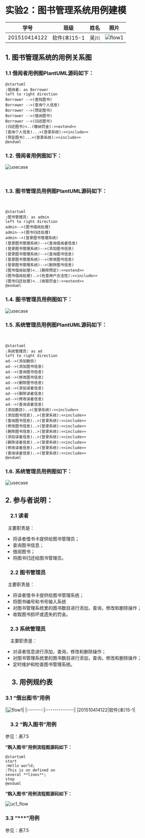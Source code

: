 
# 实验2：图书管理系统用例建模
|学号|班级|姓名|照片|
|:-------:|:-------------: | :----------:|:---:|
|201510414122|软件(本)15-1|吴川|![flow1](../myself.jpg)|

## 1. 图书管理系统的用例关系图

### 1.1 借阅者用例图PlantUML源码如下：

``` usecase
@startuml
:借阅者: as Borrower
left to right direction
Borrower -->(查找图书)
Borrower -->(查询个人信息)
Borrower -->(预定图书)
Borrower -->(借阅图书)
Borrower -->(归还图书)
(归还图书)<..(缴纳罚金):<<extend>>
(查询个人信息)...>(登录系统):<<include>>
(预定图书)...>(登录系统):<<include>>
@enduml
```

### 1.2. 借阅者用例图如下：


![usecase](reader.png)

 
### 1.3. 图书管理员用例图PlantUML源码如下：
 
``` usecase
@startuml
:图书管理员: as admin
left to right direction
admin-->(图书借阅处理)
admin-->(图书归还处理)
admin-->(登录图书管理系统)
(登录图书管理系统)-->(查询借阅者信息)
(登录图书管理系统)-->(添加图书信息)
(登录图书管理系统)-->(查询图书信息)
(登录图书管理系统)-->(修改图书信息)
(登录图书管理系统)-->(删除图书信息)
(图书借阅处理)<..(删除预定):<<extend>>
(图书借阅处理)..>(检查用户合法性):<<include>>
(图书归还处理)<..(收取罚金):<<extend>>
@enduml
```

### 1.4. 图书管理员用例图如下：


![usecase](reader1.png)


### 1.5. 系统管理员用例图PlantUML源码如下：
 
``` usecase
@startuml
:系统管理员: as ad
left to right direction
ad-->(添加数目)
ad-->(添加图书信息)
ad-->(查询图书信息)
ad-->(修改图书信息)
ad-->(删除图书信息)
ad-->(添加读者信息)
ad-->(删除读者信息)
ad-->(修改读者信息)
ad-->(查询读者信息)
(添加数目)..>(登录系统):<<include>>
(添加图书信息)..>(登录系统):<<include>>
(查询图书信息)..>(登录系统):<<include>>
(修改图书信息)..>(登录系统):<<include>>
(删除图书信息)..>(登录系统):<<include>>
(添加读者信息)..>(登录系统):<<include>>
(删除读者信息)..>(登录系统):<<include>>
(修改读者信息)..>(登录系统):<<include>>
(查询读者信息)..>(登录系统):<<include>>
@enduml
```


### 1.6. 系统管理员用例图如下：


![usecase](reader2.png)


## 2. 参与者说明：

###     2.1 读者
 
主要职责是：
* 将读者借书卡提供给图书管理员；
* 查询图书信息；
* 借阅图书；
* 将图书归还给图书管理员。
 
###     2.2 图书管理员
 
主要职责是：
* 将读者借书卡提供给图书管理系统；
* 将图书编号和书号输入系统
* 对图书管理系统里的图书数目进行添加，查询，修改和删除操作；
* 收取图书损坏或遗失的罚金。
           
###     2.3 系统管理员
    
主要职责是：
* 对读者信息进行添加，查询，修改和删除操作；
* 对图书管理系统里的图书数目进行添加，查询，修改和删除操作；
* 定时维护和检查图书管理系统。
           
           
##     3. 用例规约表

###     3.1 “借出图书”用例

|![flow1](../myself.jpg)|
|:-------:|:-------------:| 
|201510414122|软件(本)15-1|


###     3.2 “购入图书”用例

参见：表7.5

**“购入图书”用例流程图源码如下：**
``` uc1_flow
@startuml
start
:Hello world;
:This is on defined on
several **lines**;
stop
@enduml
```

**“购入图书”用例流程图源码如下：**

![uc1_flow](usecase1_flow.jpg)

###     3.3 “***”用例

参见：表7.5
